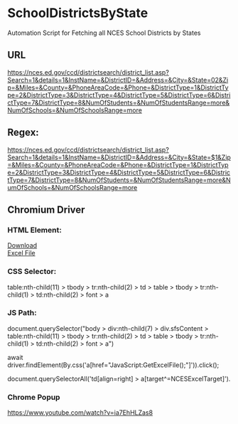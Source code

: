 # SchoolDistrictsByState

Automation Script for Fetching all NCES School Districts by States

## URL
https://nces.ed.gov/ccd/districtsearch/district_list.asp?Search=1&details=1&InstName=&DistrictID=&Address=&City=&State=02&Zip=&Miles=&County=&PhoneAreaCode=&Phone=&DistrictType=1&DistrictType=2&DistrictType=3&DistrictType=4&DistrictType=5&DistrictType=6&DistrictType=7&DistrictType=8&NumOfStudents=&NumOfStudentsRange=more&NumOfSchools=&NumOfSchoolsRange=more

## Regex:
https://nces.ed.gov/ccd/districtsearch/district_list.asp?Search=1&details=1&InstName=&DistrictID=&Address=&City=&State=$1&Zip=&Miles=&County=&PhoneAreaCode=&Phone=&DistrictType=1&DistrictType=2&DistrictType=3&DistrictType=4&DistrictType=5&DistrictType=6&DistrictType=7&DistrictType=8&NumOfStudents=&NumOfStudentsRange=more&NumOfSchools=&NumOfSchoolsRange=more

## Chromium Driver
### HTML Element:
<a href="JavaScript:GetExcelFile();" class="excelclass">Download<br>Excel File</a>

### CSS Selector:
table:nth-child(11) > tbody > tr:nth-child(2) > td > table > tbody > tr:nth-child(1) > td:nth-child(2) > font > a

### JS Path:
document.querySelector("body > div:nth-child(7) > div.sfsContent > table:nth-child(11) > tbody > tr:nth-child(2) > td > table > tbody > tr:nth-child(1) > td:nth-child(2) > font > a")

await driver.findElement(By.css('a[href="JavaScript:GetExcelFile();"]')).click();

document.querySelectorAll('td[align=right] > a[target^=NCESExcelTarget]').


### Chrome Popup
https://www.youtube.com/watch?v=ia7EhHLZas8


